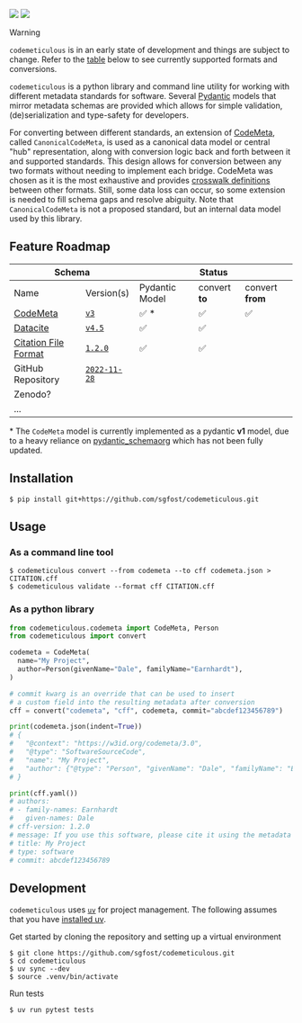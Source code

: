 ![](https://img.shields.io/python/required-version-toml?tomlFilePath=https%3A%2F%2Fraw.githubusercontent.com%2Fsgfost%2Fcodemeticulous%2Fmain%2Fpyproject.toml) ![](https://img.shields.io/github/license/sgfost/codemeticulous)

> [!WARNING]
> `codemeticulous` is in an early state of development and things are subject to change. Refer to the [table](#feature-roadmap) below to see currently supported formats and conversions.

`codemeticulous` is a python library and command line utility for working with different metadata standards for software. Several [Pydantic](https://docs.pydantic.dev/latest/) models that mirror metadata schemas are provided which allows for simple validation, (de)serialization and type-safety for developers.

For converting between different standards, an extension of [CodeMeta](https://codemeta.github.io/), called `CanonicalCodeMeta`, is used as a canonical data model or central "hub" representation, along with conversion logic back and forth between it and supported standards. This design allows for conversion between any two formats without needing to implement each bridge. CodeMeta was chosen as it is the most exhaustive and provides [crosswalk definitions](https://codemeta.github.io/crosswalk/) between other formats. Still, some data loss can occur, so some extension is needed to fill schema gaps and resolve abiguity. Note that `CanonicalCodeMeta` is not a proposed standard, but an internal data model used by this library.

## Feature Roadmap

<table><thead>
  <tr>
    <th colspan="2">Schema</th>
    <th colspan="3">Status<br></th>
  </tr></thead>
<tbody>
  <tr>
    <td>Name<br></td>
    <td>Version(s)</td>
    <td>Pydantic Model</td>
    <td>convert <b>to</b><br></td>
    <td>convert <b>from</b><br></td>
  </tr>
  <tr>
    <td><a href="https://codemeta.github.io/">CodeMeta</a><br></td>
    <td><a href="https://w3id.org/codemeta/3.0"><code>v3</code></a></td>
    <td>✅ *</td>
    <td>✅</td>
    <td>✅</td>
  </tr>
  <tr>
    <td><a href="https://schema.datacite.org/">Datacite</a></td>
    <td><a href="https://datacite-metadata-schema.readthedocs.io/en/4.5/"><code>v4.5</code></a><br></td>
    <td>✅</td>
    <td>✅</td>
    <td></td>
  </tr>
  <tr>
    <td><a href="https://citation-file-format.github.io/">Citation File Format</a></td>
    <td><a href="https://github.com/citation-file-format/citation-file-format/blob/bd0b31df69dccf11b31584585b5fb8c39d3e0e09/schema.json"><code>1.2.0</a></code></td>
    <td>✅</td>
    <td>✅</td>
    <td></td>
  </tr>
  <tr>
    <td>GitHub Repository</td>
    <td><a href="https://docs.github.com/en/rest/repos?apiVersion=2022-11-28"><code>2022-11-28</code></a></td>
    <td></td>
    <td></td>
    <td></td>
  </tr>
  <tr>
    <td>Zenodo?</td>
    <td></td>
    <td></td>
    <td></td>
    <td></td>
  </tr>
  <tr>
    <td>...</td>
    <td></td>
    <td></td>
    <td></td>
    <td></td>
  </tr>
</tbody>
</table>

\* The `CodeMeta` model is currently implemented as a pydantic **v1** model, due to a heavy reliance on [pydantic_schemaorg](https://github.com/lexiq-legal/pydantic_schemaorg) which has not been fully updated.

## Installation

<!-- ```
pip install codemeticulous
```

or install the latest development version -->

```
$ pip install git+https://github.com/sgfost/codemeticulous.git
```

## Usage

### As a command line tool

```
$ codemeticulous convert --from codemeta --to cff codemeta.json > CITATION.cff
$ codemeticulous validate --format cff CITATION.cff
```

### As a python library

```python
from codemeticulous.codemeta import CodeMeta, Person
from codemeticulous import convert

codemeta = CodeMeta(
  name="My Project",
  author=Person(givenName="Dale", familyName="Earnhardt"),
)

# commit kwarg is an override that can be used to insert
# a custom field into the resulting metadata after conversion
cff = convert("codemeta", "cff", codemeta, commit="abcdef123456789")

print(codemeta.json(indent=True))
# {
#   "@context": "https://w3id.org/codemeta/3.0",
#   "@type": "SoftwareSourceCode",
#   "name": "My Project",
#   "author": {"@type": "Person", "givenName": "Dale", "familyName": "Earnhardt"}
# }

print(cff.yaml())
# authors:
# - family-names: Earnhardt
#   given-names: Dale
# cff-version: 1.2.0
# message: If you use this software, please cite it using the metadata from this file.
# title: My Project
# type: software
# commit: abcdef123456789
```

<!-- ### As a Github Action -->

## Development

`codemeticulous` uses [`uv`](https://docs.astral.sh/uv/) for project management. The following assumes that you have [installed uv](https://docs.astral.sh/uv/getting-started/installation/).

Get started by cloning the repository and setting up a virtual environment

```
$ git clone https://github.com/sgfost/codemeticulous.git
$ cd codemeticulous
$ uv sync --dev
$ source .venv/bin/activate
```

Run tests

```
$ uv run pytest tests
```
